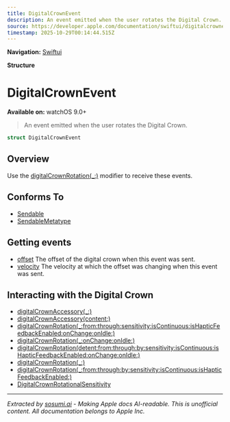 ```yaml
---
title: DigitalCrownEvent
description: An event emitted when the user rotates the Digital Crown.
source: https://developer.apple.com/documentation/swiftui/digitalcrownevent
timestamp: 2025-10-29T00:14:44.515Z
---
```


**Navigation:** [Swiftui](/documentation/swiftui)

**Structure**

# DigitalCrownEvent

**Available on:** watchOS 9.0+

> An event emitted when the user rotates the Digital Crown.

```swift
struct DigitalCrownEvent
```

## Overview

Use the [digitalCrownRotation(_:)](/documentation/swiftui/view/digitalcrownrotation(_:)) modifier to receive these events.

## Conforms To

- [Sendable](/documentation/Swift/Sendable)
- [SendableMetatype](/documentation/Swift/SendableMetatype)

## Getting events

- [offset](/documentation/swiftui/digitalcrownevent/offset) The offset of the digital crown when this event was sent.
- [velocity](/documentation/swiftui/digitalcrownevent/velocity) The velocity at which the offset was changing when this event was sent.

## Interacting with the Digital Crown

- [digitalCrownAccessory(_:)](/documentation/swiftui/view/digitalcrownaccessory(_:))
- [digitalCrownAccessory(content:)](/documentation/swiftui/view/digitalcrownaccessory(content:))
- [digitalCrownRotation(_:from:through:sensitivity:isContinuous:isHapticFeedbackEnabled:onChange:onIdle:)](/documentation/swiftui/view/digitalcrownrotation(_:from:through:sensitivity:iscontinuous:ishapticfeedbackenabled:onchange:onidle:))
- [digitalCrownRotation(_:onChange:onIdle:)](/documentation/swiftui/view/digitalcrownrotation(_:onchange:onidle:))
- [digitalCrownRotation(detent:from:through:by:sensitivity:isContinuous:isHapticFeedbackEnabled:onChange:onIdle:)](/documentation/swiftui/view/digitalcrownrotation(detent:from:through:by:sensitivity:iscontinuous:ishapticfeedbackenabled:onchange:onidle:))
- [digitalCrownRotation(_:)](/documentation/swiftui/view/digitalcrownrotation(_:))
- [digitalCrownRotation(_:from:through:by:sensitivity:isContinuous:isHapticFeedbackEnabled:)](/documentation/swiftui/view/digitalcrownrotation(_:from:through:by:sensitivity:iscontinuous:ishapticfeedbackenabled:))
- [DigitalCrownRotationalSensitivity](/documentation/swiftui/digitalcrownrotationalsensitivity)

---

*Extracted by [sosumi.ai](https://sosumi.ai) - Making Apple docs AI-readable.*
*This is unofficial content. All documentation belongs to Apple Inc.*
